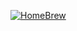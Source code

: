 [![HomeBrew](https://github.com/me-joe/macos.hackingtools/workflows/brw/badge.svg)](https://github.com/{userName}/{repoName}/actions)
